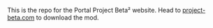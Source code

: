 This is the repo for the Portal Project Beta² website. Head to [project-beta.com](https://project-beta.com/) to download the mod.
